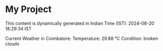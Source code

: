 # My Project

This content is dynamically generated in Indian Time (IST): 2024-08-20 18:29:34 IST


Current Weather in Coimbatore:
Temperature: 29.88 °C
Condition: broken clouds
